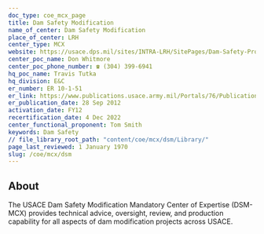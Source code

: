 ```yaml
---
doc_type: coe_mcx_page
title: Dam Safety Modification
name_of_center: Dam Safety Modification
place_of_center: LRH
center_type: MCX
website: https://usace.dps.mil/sites/INTRA-LRH/SitePages/Dam-Safety-Production-Center-Home.aspx
center_poc_name: Don Whitmore
center_poc_phone_number: ☎ (304) 399-6941
hq_poc_name: Travis Tutka
hq_division: E&C
er_number: ER 10-1-51
er_link: https://www.publications.usace.army.mil/Portals/76/Publications/EngineerRegulations/ER_10-1-51.pdf?ver=hB5_XhbLZkxHxUAvd-k7ug%3d%3d
er_publication_date: 28 Sep 2012
activation_date: FY12
recertification_date: 4 Dec 2022
center_functional_proponent: Tom Smith
keywords: Dam Safety
// file_library_root_path: "content/coe/mcx/dsm/Library/"
page_last_reviewed: 1 January 1970
slug: /coe/mcx/dsm
---
```


## About

The USACE Dam Safety Modification Mandatory Center of Expertise (DSM-MCX) provides technical advice, oversight, review, and production capability for all aspects of dam modification projects across USACE.


